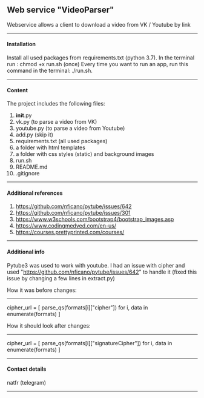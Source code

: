 ## Web service "VideoParser"

Webservice allows a client to download a video from VK / Youtube by link
__________
#### Installation

Install all used packages from requirements.txt (python 3.7).
In the terminal run : chmod +x run.sh  (once)
Every time you want to run an app, run this command in the terminal:  ./run.sh. 
__________
#### Content
   The project includes the following files:
   1. __init__.py
   2. vk.py (to parse a video from  VK)
   3. youtube.py (to parse a video from Youtube)
   4. add.py (skip it)
   5. requirements.txt (all used packages)
   6. a folder with html templates
   7. a folder with css styles (static) and background images
   8. run.sh 
   9. README.md
   10. .gitignore

__________
#### Additional references
   1. https://github.com/nficano/pytube/issues/642
   2. https://github.com/nficano/pytube/issues/301
   3. https://www.w3schools.com/bootstrap4/bootstrap_images.asp
   4. https://www.codingmedved.com/en-us/ 
   5. https://courses.prettyprinted.com/courses/
 
__________  
#### Additional info
Pytube3 was used to work with youtube. I had an issue with cipher and 
used "https://github.com/nficano/pytube/issues/642" to handle it (fixed this issue by changing 
a few lines in extract.py)

How it was before changes:
__________ 

cipher_url = [
                parse_qs(formats[i]["cipher"]) for i, data in enumerate(formats)
            ]

How it should look after changes:
__________ 

cipher_url = [
                parse_qs(formats[i]["signatureCipher"]) for i, data in enumerate(formats)
            ]

__________
#### Contact details
   natfr (telegram)
__________ 


